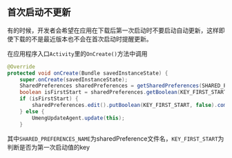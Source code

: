 ## 首次启动不更新

有的时候，开发者会希望在应用在下载后第一次启动时不要启动自动更新，这样即使下载的不是最近版本也不会在首次启动时提醒更新。

在应用程序入口`Activity`里的`OnCreate()`方法中调用
```java
@Override
protected void onCreate(Bundle savedInstanceState) {
	super.onCreate(savedInstanceState);
	SharedPreferences sharedPreferences = getSharedPreferences(SHARED_PREFERENCES_NAME, MODE_PRIVATE);
	boolean isFirstStart = sharedPreferences.getBoolean(KEY_FIRST_START, true);
	if (isFirstStart) {
		sharedPreferences.edit().putBoolean(KEY_FIRST_START, false).commit();
	} else {
		UmengUpdateAgent.update(this);
	}
```
其中`SHARED_PREFERENCES_NAME`为sharedPreference文件名，`KEY_FIRST_START`为判断是否为第一次启动值的key
